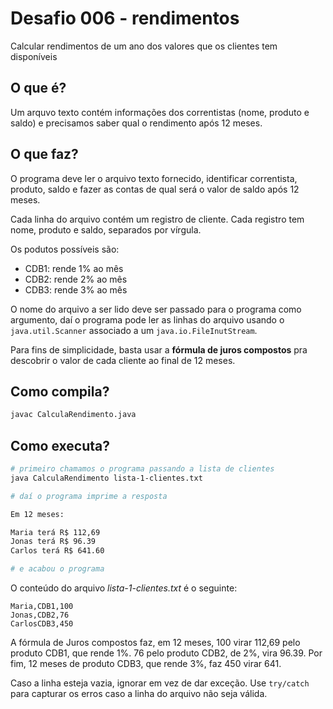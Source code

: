 # Desafio 006 - rendimentos

Calcular rendimentos de um ano dos valores que os clientes tem disponíveis

## O que é?

Um arquvo texto contém informações dos correntistas (nome, produto e saldo) e
precisamos saber qual o rendimento após 12 meses.

## O que faz?

O programa deve ler o arquivo texto fornecido, identificar correntista, produto,
saldo e fazer as contas de qual será o valor de saldo após 12 meses.

Cada linha do arquivo contém um registro de cliente. Cada registro tem nome,
produto e saldo, separados por vírgula.

Os podutos possíveis são:

- CDB1: rende 1% ao mês
- CDB2: rende 2% ao mês
- CDB3: rende 3% ao mês

O nome do arquivo a ser lido deve ser passado para o programa como argumento,
daí o programa pode ler as linhas do arquivo usando o `java.util.Scanner`
associado a um `java.io.FileInutStream`.

Para fins de simplicidade, basta usar a **fórmula de juros compostos** pra
descobrir o valor de cada cliente ao final de 12 meses.

## Como compila?

```bash
javac CalculaRendimento.java
```

## Como executa?

```bash
# primeiro chamamos o programa passando a lista de clientes
java CalculaRendimento lista-1-clientes.txt

# daí o programa imprime a resposta

Em 12 meses:

Maria terá R$ 112,69
Jonas terá R$ 96.39
Carlos terá R$ 641.60

# e acabou o programa
```

O conteúdo do arquivo _lista-1-clientes.txt_ é o seguinte:

```csv
Maria,CDB1,100
Jonas,CDB2,76
CarlosCDB3,450
```

A fórmula de Juros compostos faz, em 12 meses, 100 virar 112,69 pelo produto
CDB1, que rende 1%. 76 pelo produto CDB2, de 2%, vira 96.39. Por fim, 12 meses
de produto CDB3, que rende 3%, faz 450 virar 641.

Caso a linha esteja vazia, ignorar em vez de dar exceção. Use `try/catch` para
capturar os erros caso a linha do arquivo não seja válida.
